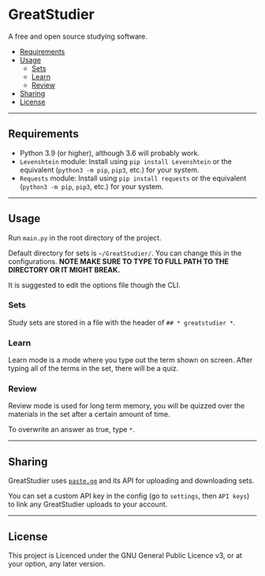 # GreatStudier

A free and open source studying software. 

- [Requirements](#requirements)
- [Usage](#usage)
  - [Sets](#sets)
  - [Learn](#learn)
  - [Review](#review)
- [Sharing](#sharing)
- [License](#license)

---

## Requirements

- Python 3.9 (or higher), although 3.6 will probably work.
- `Levenshtein` module: Install using `pip install Levenshtein` or the equivalent (`python3 -m pip`, `pip3`, etc.) for your system.
- `Requests` module: Install using `pip install requests` or the equivalent (`python3 -m pip`, `pip3`, etc.) for your system.

---

## Usage

Run `main.py` in the root directory of the project.

Default directory for sets is `~/GreatStudier/`. You can change this in the configurations. **NOTE MAKE SURE TO TYPE TO FULL PATH TO THE DIRECTORY OR IT MIGHT BREAK.**

It is suggested to edit the options file though the CLI.

### Sets

Study sets are stored in a file with the header of `## * greatstudier *`. 

### Learn

Learn mode is a mode where you type out the term shown on screen. After typing all of the terms in the set, there will be a quiz.

### Review

Review mode is used for long term memory, you will be quizzed over the materials in the set after a certain amount of time.

To overwrite an answer as true, type `*`.

---

## Sharing

GreatStudier uses [`paste.gg`](https://paste.gg) and its API for uploading and downloading sets.

You can set a custom API key in the config (go to `settings`, then `API keys`) to link any GreatStudier uploads to your account.

---

## License

This project is Licenced under the GNU General Public Licence v3, or at your option, any later version.